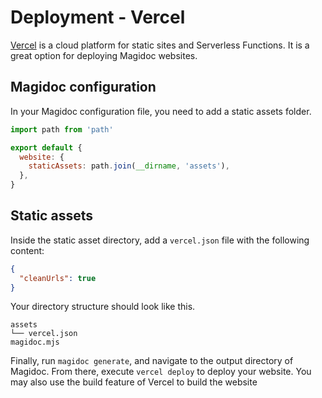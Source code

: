 # Deployment - Vercel

[Vercel](https://vercel.com/) is a cloud platform for static sites and Serverless Functions. It is a great option for deploying Magidoc websites.

## Magidoc configuration

In your Magidoc configuration file, you need to add a static assets folder.

```javascript
import path from 'path'

export default {
  website: {
    staticAssets: path.join(__dirname, 'assets'),
  },
}
```

## Static assets

Inside the static asset directory, add a `vercel.json` file with the following content:

```json
{
  "cleanUrls": true
}
```

Your directory structure should look like this.
```
assets
└── vercel.json
magidoc.mjs
```

Finally, run `magidoc generate`, and navigate to the output directory of Magidoc. From there, execute `vercel deploy` to deploy your website. You may also use the build feature of Vercel to build the website 